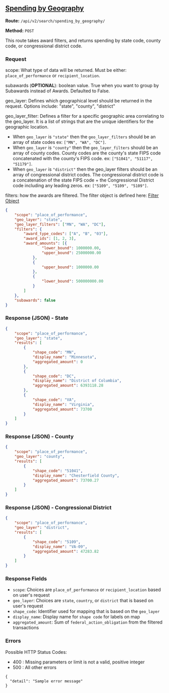 ## [Spending by Geography](#spending-by-geography)
**Route:** `/api/v2/search/spending_by_geography/`

**Method:** `POST`

This route takes award filters, and returns spending by state code, county code, or congressional district code.

### Request
scope: What type of data will be returned. Must be either: `place_of_performance` or `recipient_location`.

subawards (**OPTIONAL**): boolean value.  True when you want to group by Subawards instead of Awards.  Defaulted to False.

geo_layer: Defines which geographical level should be returned in the request. Options include: "state", "county", "district"

geo_layer_filter: Defines a filter for a specific geographic area correlating to the geo_layer. It is a list of strings that are the unique identifiers for the geographic location.

- When `geo_layer` is `"state"` then the `geo_layer_filters` should be an array of state codes ex: `["MN", "WA", "DC"]`.
- When `geo_layer` is `"county"` then the `geo_layer_filters` should be an array of county codes. County codes are the county's state FIPS code concatenated with the county's FIPS code. ex: `["51041", "51117", "51179"]`.
- When `geo_layer` is `"district"` then  the geo_layer filters should be an array of congressional district codes. The congressional district code is a concatenation of the state FIPS code + the Congressional District code including any leading zeros. ex: `["5109", "5109", "5109"]`.

filters: how the awards are filtered.  The filter object is defined here: [Filter Object](../search_filters.md)


```JSON
{
	"scope": "place_of_performance",
	"geo_layer": "state",
	"geo_layer_filters": ["MN", "WA", "DC"],
	"filters": {
		"award_type_codes": ["A", "B", "03"],
		"award_ids": [1, 2, 3],
		"award_amounts": [{
				"lower_bound": 1000000.00,
				"upper_bound": 25000000.00
			},
			{
				"upper_bound": 1000000.00
			},
			{
				"lower_bound": 500000000.00
			}
		]
	},
    "subawards": false
}
```


### Response (JSON) - State

```JSON
{
    "scope": "place_of_performance",
    "geo_layer": "state",
    "results": [
        {
            "shape_code": "MN",
            "display_name": "Minnesota",
            "aggregated_amount": 0
        },
        {
            "shape_code": "DC",
            "display_name": "District of Columbia",
            "aggregated_amount": 6393118.28
        },
        {
            "shape_code": "VA",
            "display_name": "Virginia",
            "aggregated_amount": 73700
        }
    ]
}

```

### Response (JSON) - County

```JSON
{
    "scope": "place_of_performance",
    "geo_layer": "county",
    "results": [
        {
            "shape_code": "51041",
            "display_name": "Chesterfield County",
            "aggregated_amount": 73700.27
        }
    ]
}

```

### Response (JSON) - Congressional District

```JSON
{
    "scope": "place_of_performance",
    "geo_layer": "district",
    "results": [
        {
            "shape_code": "5109",
            "display_name": "VA-09",
            "aggregated_amount": 47283.82
        }
    ]
}

```

### Response Fields
* `scope`: Choices are `place_of_performance` or `recipient_location` based on user's request
* `geo_layer`: Choices are `state`, `country`, or `district`  that is based on user's request 
* `shape_code`: Identifier used for mapping that is based on the `geo_layer`
* `display_name`: Display name for `shape code` for labels on map
* `aggregated_amount`: Sum of `federal_action_obligation` from the filtered transactions 

### Errors
Possible HTTP Status Codes:
* 400 : Missing parameters or limit is not a valid, positive integer
* 500 : All other errors

```
{
  "detail": "Sample error message"
}
```
